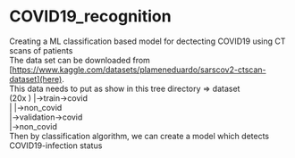 # COVID19_recognition
Creating a ML classification based model for dectecting COVID19 using CT scans of patients <br>
The data set can be downloaded from [https://www.kaggle.com/datasets/plameneduardo/sarscov2-ctscan-dataset](here). <br>
This data needs to put as show in this tree directory => dataset <br>
                                                          (20x&nbsp;) |->train->covid <br>
                                                           |     |->non_covid <br>
                                                           |->validation->covid <br>
                                                                 |->non_covid <br>
Then by classification algorithm, we can create a model which detects COVID19-infection status <br>
